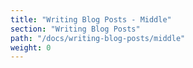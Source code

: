 ```yaml
---
title: "Writing Blog Posts - Middle"
section: "Writing Blog Posts"
path: "/docs/writing-blog-posts/middle"
weight: 0
---
```

